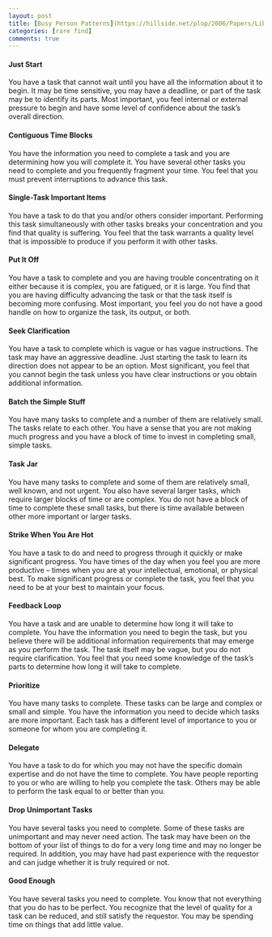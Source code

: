 ```yaml
---
layout: post
title: [Busy Person Patterns](https://hillside.net/plop/2006/Papers/Library/PLoP%20Busy%20Person%20Pattern%20v8.pdf)
categories: [rare find]
comments: true
---
```



#### Just Start
You have a task that cannot wait until you have all the information about it to begin. It
may be time sensitive, you may have a deadline, or part of the task may be to identify its
parts. Most important, you feel internal or external pressure to begin and have some
level of confidence about the task’s overall direction.

#### Contiguous Time Blocks
You have the information you need to complete a task and you are determining how you
will complete it. You have several other tasks you need to complete and you frequently
fragment your time. You feel that you must prevent interruptions to advance this task.

#### Single-Task Important Items
You have a task to do that you and/or others consider important. Performing this task
simultaneously with other tasks breaks your concentration and you find that quality is
suffering. You feel that the task warrants a quality level that is impossible to produce if
you perform it with other tasks.

#### Put It Off
You have a task to complete and you are having trouble concentrating on it either
because it is complex, you are fatigued, or it is large. You find that you are having
difficulty advancing the task or that the task itself is becoming more confusing. Most
important, you feel you do not have a good handle on how to organize the task, its output,
or both.

#### Seek Clarification
You have a task to complete which is vague or has vague instructions. The task may
have an aggressive deadline. Just starting the task to learn its direction does not appear to
be an option. Most significant, you feel that you cannot begin the task unless you have
clear instructions or you obtain additional information.

#### Batch the Simple Stuff
You have many tasks to complete and a number of them are relatively small. The tasks
relate to each other. You have a sense that you are not making much progress and you
have a block of time to invest in completing small, simple tasks.

#### Task Jar
You have many tasks to complete and some of them are relatively small, well known, and
not urgent. You also have several larger tasks, which require larger blocks of time or are
complex. You do not have a block of time to complete these small tasks, but there is time
available between other more important or larger tasks. 

#### Strike When You Are Hot
You have a task to do and need to progress through it quickly or make significant
progress. You have times of the day when you feel you are more productive – times
when you are at your intellectual, emotional, or physical best. To make significant
progress or complete the task, you feel that you need to be at your best to maintain your
focus.

#### Feedback Loop 
You have a task and are unable to determine how long it will take to complete. You have
the information you need to begin the task, but you believe there will be additional
information requirements that may emerge as you perform the task. The task itself may
be vague, but you do not require clarification. You feel that you need some knowledge of
the task’s parts to determine how long it will take to complete.

#### Prioritize
You have many tasks to complete. These tasks can be large and complex or small and
simple. You have the information you need to decide which tasks are more important.
Each task has a different level of importance to you or someone for whom you are
completing it.

#### Delegate
You have a task to do for which you may not have the specific domain expertise and do
not have the time to complete. You have people reporting to you or who are willing to
help you complete the task. Others may be able to perform the task equal to or better
than you.

#### Drop Unimportant Tasks
You have several tasks you need to complete. Some of these tasks are unimportant and
may never need action. The task may have been on the bottom of your list of things to do
for a very long time and may no longer be required. In addition, you may have had past
experience with the requestor and can judge whether it is truly required or not.

#### Good Enough
You have several tasks you need to complete. You know that not everything that you do
has to be perfect. You recognize that the level of quality for a task can be reduced, and
still satisfy the requestor. You may be spending time on things that add little value. 
